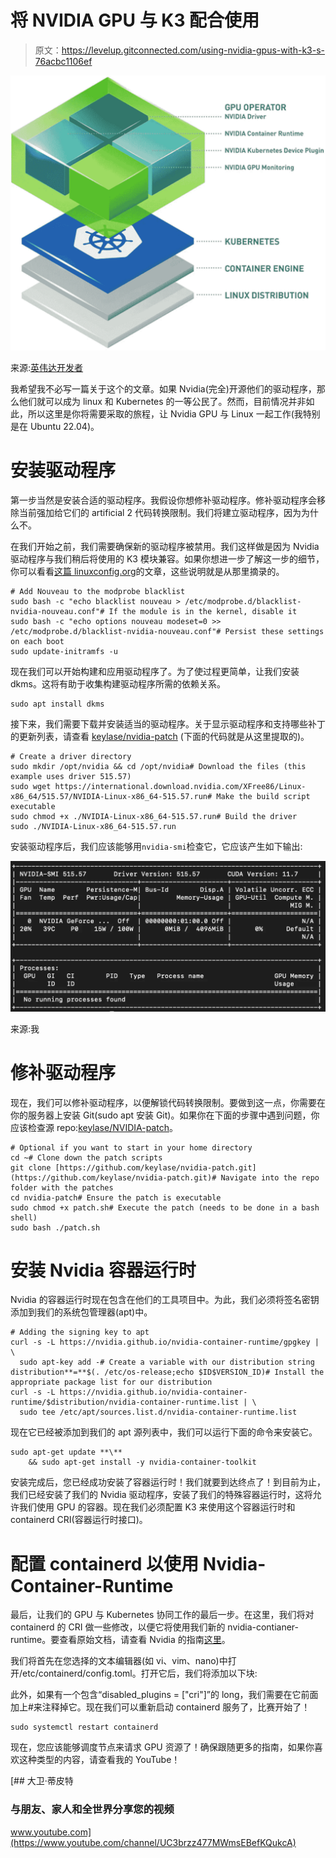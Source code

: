 # 将 NVIDIA GPU 与 K3 配合使用

> 原文：<https://levelup.gitconnected.com/using-nvidia-gpus-with-k3-s-76acbc1106ef>

![](img/41601aa521076cb63ee90b22bc5fd022.png)

来源:[英伟达开发者](https://developer.nvidia.com/blog/deploying-a-natural-language-processing-service-on-a-kubernetes-cluster-with-helm-charts-from-ngc/)

我希望我不必写一篇关于这个的文章。如果 Nvidia(完全)开源他们的驱动程序，那么他们就可以成为 linux 和 Kubernetes 的一等公民了。然而，目前情况并非如此，所以这里是你将需要采取的旅程，让 Nvidia GPU 与 Linux 一起工作(我特别是在 Ubuntu 22.04)。

# 安装驱动程序

第一步当然是安装合适的驱动程序。我假设你想修补驱动程序。修补驱动程序会移除当前强加给它们的 artificial 2 代码转换限制。我们将建立驱动程序，因为为什么不。

在我们开始之前，我们需要确保新的驱动程序被禁用。我们这样做是因为 Nvidia 驱动程序与我们稍后将使用的 K3 模块兼容。如果你想进一步了解这一步的细节，你可以看看[这篇 linuxconfig.org](https://linuxconfig.org/how-to-disable-blacklist-nouveau-nvidia-driver-on-ubuntu-22-04-jammy-jellyfish-linux)的文章，这些说明就是从那里摘录的。

```
# Add Nouveau to the modprobe blacklist
sudo bash -c "echo blacklist nouveau > /etc/modprobe.d/blacklist-nvidia-nouveau.conf"# If the module is in the kernel, disable it
sudo bash -c "echo options nouveau modeset=0 >> /etc/modprobe.d/blacklist-nvidia-nouveau.conf"# Persist these settings on each boot
sudo update-initramfs -u
```

现在我们可以开始构建和应用驱动程序了。为了使过程更简单，让我们安装 dkms。这将有助于收集构建驱动程序所需的依赖关系。

```
sudo apt install dkms
```

接下来，我们需要下载并安装适当的驱动程序。关于显示驱动程序和支持哪些补丁的更新列表，请查看 [keylase/nvidia-patch](https://github.com/keylase/nvidia-patch) (下面的代码就是从这里提取的)。

```
# Create a driver directory
sudo mkdir /opt/nvidia && cd /opt/nvidia# Download the files (this example uses driver 515.57)
sudo wget https://international.download.nvidia.com/XFree86/Linux-x86_64/515.57/NVIDIA-Linux-x86_64-515.57.run# Make the build script executable 
sudo chmod +x ./NVIDIA-Linux-x86_64-515.57.run# Build the driver
sudo ./NVIDIA-Linux-x86_64-515.57.run
```

安装驱动程序后，我们应该能够用`nvidia-smi`检查它，它应该产生如下输出:

![](img/d7a0c6566be78b59fee2a383eafaec32.png)

来源:我

# 修补驱动程序

现在，我们可以修补驱动程序，以便解锁代码转换限制。要做到这一点，你需要在你的服务器上安装 Git(sudo apt 安装 Git)。如果你在下面的步骤中遇到问题，你应该检查源 repo:[keylase/NVIDIA-patch](https://github.com/keylase/nvidia-patch)。

```
# Optional if you want to start in your home directory
cd ~# Clone down the patch scripts
git clone [https://github.com/keylase/nvidia-patch.git](https://github.com/keylase/nvidia-patch.git)# Navigate into the repo folder with the patches
cd nvidia-patch# Ensure the patch is executable
sudo chmod +x patch.sh# Execute the patch (needs to be done in a bash shell)
sudo bash ./patch.sh
```

# 安装 Nvidia 容器运行时

Nvidia 的容器运行时现在包含在他们的工具项目中。为此，我们必须将签名密钥添加到我们的系统包管理器(apt)中。

```
# Adding the signing key to apt
curl -s -L https://nvidia.github.io/nvidia-container-runtime/gpgkey | \
  sudo apt-key add -# Create a variable with our distribution string
distribution**=**$(. /etc/os-release;echo $ID$VERSION_ID)# Install the appropriate package list for our distribution
curl -s -L https://nvidia.github.io/nvidia-container-runtime/$distribution/nvidia-container-runtime.list | \
  sudo tee /etc/apt/sources.list.d/nvidia-container-runtime.list
```

现在它已经被添加到我们的 apt 源列表中，我们可以运行下面的命令来安装它。

```
sudo apt-get update **\**
    && sudo apt-get install -y nvidia-container-toolkit
```

安装完成后，您已经成功安装了容器运行时！我们就要到达终点了！到目前为止，我们已经安装了我们的 Nvidia 驱动程序，安装了我们的特殊容器运行时，这将允许我们使用 GPU 的容器。现在我们必须配置 K3 来使用这个容器运行时和 containerd CRI(容器运行时接口)。

# 配置 containerd 以使用 Nvidia-Container-Runtime

最后，让我们的 GPU 与 Kubernetes 协同工作的最后一步。在这里，我们将对 containerd 的 CRI 做一些修改，以便它将使用我们新的 nvidia-contianer-runtime。要查看原始文档，请查看 Nvidia 的指南[这里](https://github.com/NVIDIA/k8s-device-plugin)。

我们将首先在您选择的文本编辑器(如 vi、vim、nano)中打开/etc/containerd/config.toml。打开它后，我们将添加以下块:

此外，如果有一个包含“disabled_plugins = ["cri"]”的 long，我们需要在它前面加上#来注释掉它。现在我们可以重新启动 containerd 服务了，比赛开始了！

```
sudo systemctl restart containerd
```

现在，您应该能够调度节点来请求 GPU 资源了！确保跟随更多的指南，如果你喜欢这种类型的内容，请查看我的 YouTube！

[](https://www.youtube.com/channel/UC3brzz477MWmsEBefKQukcA) [## 大卫·蒂皮特

### 与朋友、家人和全世界分享您的视频

www.youtube.com](https://www.youtube.com/channel/UC3brzz477MWmsEBefKQukcA)